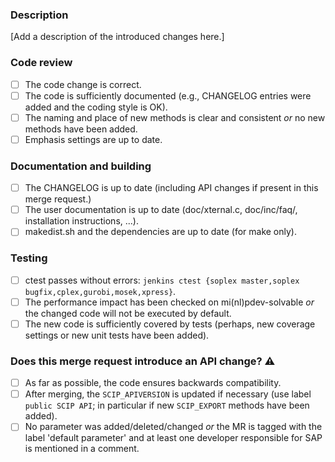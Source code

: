 ### Description

[Add a description of the introduced changes here.]

### Code review

* [ ] The code change is correct.
* [ ] The code is sufficiently documented (e.g., CHANGELOG entries were added and the coding style is OK).
* [ ] The naming and place of new methods is clear and consistent *or* no new methods have been added.
* [ ] Emphasis settings are up to date.

### Documentation and building

* [ ] The CHANGELOG is up to date (including API changes if present in this merge request.)
* [ ] The user documentation is up to date (doc/xternal.c, doc/inc/faq/, installation instructions, ...).
* [ ] makedist.sh and the dependencies are up to date (for make only).

### Testing

* [ ] ctest passes without errors: `jenkins ctest {soplex master,soplex bugfix,cplex,gurobi,mosek,xpress}`.
* [ ] The performance impact has been checked on mi(nl)pdev-solvable *or* the changed code will not be executed by default.
* [ ] The new code is sufficiently covered by tests (perhaps, new coverage settings or new unit tests have been added).

### Does this merge request introduce an API change? :warning:

* [ ] As far as possible, the code ensures backwards compatibility.
* [ ] After merging, the `SCIP_APIVERSION` is updated if necessary (use label `public SCIP API`; in particular if new `SCIP_EXPORT` methods have been added).
* [ ] No parameter was added/deleted/changed *or* the MR is tagged with the label 'default parameter' and at least one developer responsible for SAP is mentioned in a comment.
